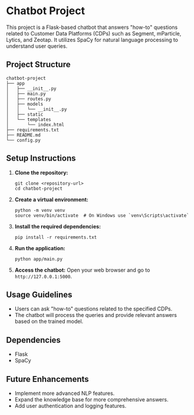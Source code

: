 # Chatbot Project

This project is a Flask-based chatbot that answers "how-to" questions related to Customer Data Platforms (CDPs) such as Segment, mParticle, Lytics, and Zeotap. It utilizes SpaCy for natural language processing to understand user queries.

## Project Structure

```
chatbot-project
├── app
│   ├── __init__.py
│   ├── main.py
│   ├── routes.py
│   ├── models
│   │   └── __init__.py
│   ├── static
│   └── templates
│       └── index.html
├── requirements.txt
├── README.md
└── config.py
```

## Setup Instructions

1. **Clone the repository:**
   ```
   git clone <repository-url>
   cd chatbot-project
   ```

2. **Create a virtual environment:**
   ```
   python -m venv venv
   source venv/bin/activate  # On Windows use `venv\Scripts\activate`
   ```

3. **Install the required dependencies:**
   ```
   pip install -r requirements.txt
   ```

4. **Run the application:**
   ```
   python app/main.py
   ```

5. **Access the chatbot:**
   Open your web browser and go to `http://127.0.0.1:5000`.

## Usage Guidelines

- Users can ask "how-to" questions related to the specified CDPs.
- The chatbot will process the queries and provide relevant answers based on the trained model.

## Dependencies

- Flask
- SpaCy

## Future Enhancements

- Implement more advanced NLP features.
- Expand the knowledge base for more comprehensive answers.
- Add user authentication and logging features.